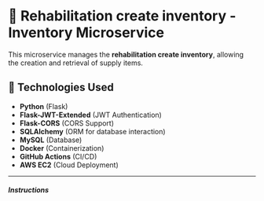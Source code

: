 # 🏥 Rehabilitation create inventory - Inventory Microservice

This microservice manages the **rehabilitation create inventory**, allowing the creation and retrieval of supply items.

## 🚀 Technologies Used
- **Python** (Flask)
- **Flask-JWT-Extended** (JWT Authentication)
- **Flask-CORS** (CORS Support)
- **SQLAlchemy** (ORM for database interaction)
- **MySQL** (Database)
- **Docker** (Containerization)
- **GitHub Actions** (CI/CD)
- **AWS EC2** (Cloud Deployment)

---

##### Instructions